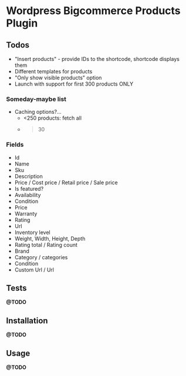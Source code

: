 # Wordpress Bigcommerce Products Plugin


## Todos
* "Insert products" - provide IDs to the shortcode, shortcode displays them
* Different templates for products
* "Only show visible products" option
* Launch with support for first 300 products ONLY


### Someday-maybe list
* Caching options?...
  - <250 products: fetch all
  - >30


### Fields
* Id
* Name
* Sku
* Description
* Price / Cost price / Retail price / Sale price
* Is featured?
* Availability
* Condition
* Price
* Warranty
* Rating
* Url
* Inventory level
* Weight, Width, Height, Depth
* Rating total / Rating count
* Brand
* Category / categories
* Condition
* Custom Url / Url


## Tests
**@TODO**


## Installation
**@TODO**


## Usage
**@TODO**
